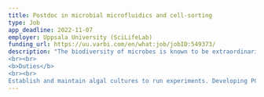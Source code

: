 ```yaml
---
title: Postdoc in microbial microfluidics and cell-sorting
type: Job
app_deadline: 2022-11-07
employer: Uppsala University (SciLifeLab)
funding_url: https://uu.varbi.com/en/what:job/jobID:549373/
description: "The biodiversity of microbes is known to be extraordinarily high but most species remain uncultivated and we therefore know very little about their evolution and functioning in ecosystems. In this 2-year funded post-doc project, we will develop a microfluidic-assisted cell-sorting method that aims to isolate specific microbial cells from a mixed population in order to retrieve their genome in a targeted fashion.
<br><br>
<b>Duties</b>
<br><br>
Establish and maintain algal cultures to run experiments. Developing PCR assays to target specific cells via, e.g., TaqMan probes. Use this PCR assay in microdroplets, produced via microfluidic devices, and sort target droplets via fluorescence activated cell sorting (FACS). Perform all controls necessary to verify the proper functioning of the targeted assay. Prepare cell materials for high-throughput sequencing and analyse the resulting data. Regularly present data to both hosting labs and disseminate results in leading peer-reviewed publications and one conference. The training of junior group members (i.e. master and PhD students) might also be required as well as minor contributions to teaching."
---
```

